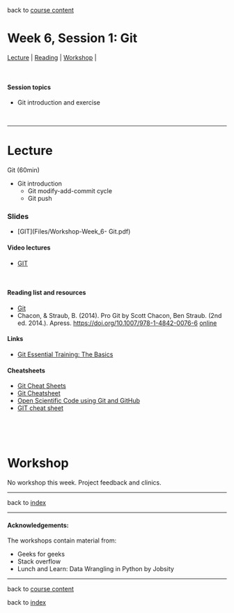 back to [course content](index#course_organisation)


# Week 6, Session 1: Git

[Lecture](#lecture) | [Reading](#reading) | [Workshop](#workshop) | 
<p><br /></p>

#### Session topics

* Git introduction and exercise 


<p>&nbsp;</p>

***

# Lecture 

Git   (60min)

* Git introduction
    * Git modify-add-commit cycle 
    * Git push

### Slides
* [GIT](Files/Workshop-Week_6- Git.pdf) 

#### Video lectures
* [GIT](https://uoe.sharepoint.com/:v:/r/sites/DS4M_9-23/Shared%20Documents/General/Week_6/Meeting%20in%20_General_-20231027_090050-Meeting%20Recording.mp4?csf=1&web=1&e=8NmdbH)


<br />

  
<a name = "reading"></a>

#### Reading list and resources 


* [Git](https://git-scm.com/book/en/v2)
* Chacon, & Straub, B. (2014). Pro Git  by Scott Chacon, Ben Straub. (2nd ed. 2014.). Apress. https://doi.org/10.1007/978-1-4842-0076-6 [online](https://link.springer.com/content/pdf/10.1007%2F978-1-4842-0076-6.pdf)


#### Links

* [Git Essential Training: The Basics](https://www.linkedin.com/learning/git-essential-training-the-basics/use-git-version-control-software-to-manage-project-code?autoAdvance=true&autoSkip=false&autoplay=true&resume=true&u=50251009)


#### Cheatsheets

* [Git Cheat Sheets](https://training.github.com/)
* [Git Cheatsheet](http://ndpsoftware.com/git-cheatsheet.html#loc=index;)
* [Open Scientific Code using Git and GitHub](https://open-source-for-researchers.github.io/open-source-workshop/)
* [GIT cheat sheet](https://www.google.com/url?sa=t&rct=j&q=&esrc=s&source=web&cd=&ved=2ahUKEwjo-6u-qt31AhXtQ0EAHZ45AJEQFnoECAYQAQ&url=https%3A%2F%2Feducation.github.com%2Fgit-cheat-sheet-education.pdf&usg=AOvVaw2D3W2R0fwoOBi8YrhZYLFJ)


<p>&nbsp;</p>

<p>&nbsp;</p>

# Workshop

No workshop this week. Project feedback and clinics. 

***



back to [index](index#course_organisation)

***
  

#### Acknowledgements:

The workshops contain material from:

* Geeks for geeks
* Stack overflow
* Lunch and Learn: Data Wrangling in Python by Jobsity

***

back to [course content](index#course_organisation)

 back to [index](index.md)






